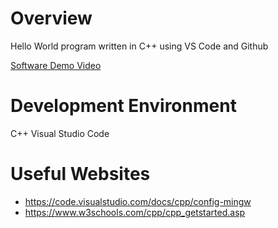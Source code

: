 # Overview

Hello World program written in C++ using VS Code and Github

[Software Demo Video](https://youtu.be/g3eq3N3NeYM)

# Development Environment

C++
Visual Studio Code

# Useful Websites


* https://code.visualstudio.com/docs/cpp/config-mingw
* https://www.w3schools.com/cpp/cpp_getstarted.asp